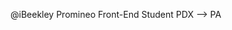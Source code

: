 @iBeekley
Promineo Front-End Student
PDX --> PA

<!---
iBeekley/iBeekley is a ✨ special ✨ repository because its `README.md` (this file) appears on your GitHub profile.
You can click the Preview link to take a look at your changes.
--->
